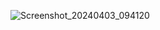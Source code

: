 ![Screenshot_20240403_094120](https://github.com/prince-buha/lab_application_1/assets/150029430/6a410d1d-e2b1-4a9f-baf9-941b18cb076b)

